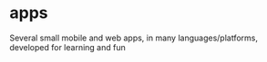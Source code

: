 # apps
Several small mobile and web apps, in many languages/platforms, developed for learning and fun
